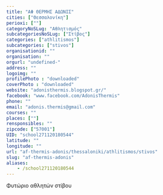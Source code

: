 ```yaml
---
title: "ΑΦ ΘΕΡΜΗΣ ΑΔΩΝΙΣ"
cities: ["Θεσσαλονίκη"]
perioxi: [""]
categoryNoSLug: "Αθλητισμός"
subcategoriesNoSLug: ["Στίβος"]
categories: ["athlitismos"]
subcategories: ["stivos"]
organisationid: ""
organisation: ""
orgurl: "undefined-"
address: ""
logoimg: ""
profilePhoto : "downloaded"
coverPhoto : "downloaded"
website: "adonisthermis.blogspot.gr/"
facebook: "www.facebook.com/AdonisThermis"
phone: ""
email: "adonis.thermis@gmail.com"
courses: ""
places: [""]
rensponsibles: ""
zipcode: ["57001"]
UID: "school271120180544"
latitude: ""
longitude: ""
url: "af-thermis-adonis/thessaloniki/athlitismos/stivos"
slug: "af-thermis-adonis"
aliases:
    - /school271120180544
---
```



Φυτώριο αθλητών στίβου

